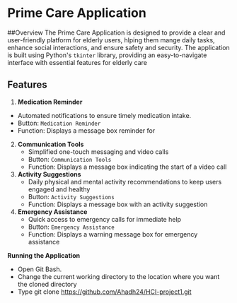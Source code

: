 # Prime Care Application
##Overview
The Prime Care Application is designed to provide a clear and user-friendly platform for elderly users, hlping them mange daily tasks, enhance social interactions, and ensure safety and security. 
The application is built using Python's `tkinter` library, providing an easy-to-navigate interface with essential features for elderly care
## Features 
1. **Medication Reminder**
 - Automated notifications to ensure timely medication intake.
 - Button: `Medication Reminder`
 - Function: Displays a message box reminder for
2. **Communication Tools**
   - Simplified one-touch messaging and video calls
   - Button: `Communication Tools`
   - Function: Displays a message box indicating the start of a video call
3. **Activity Suggestions**
   - Daily physical and mental activity recommendations to keep users engaged and healthy
   - Button: `Activity Suggestions`
   - Function: Displays a message box with an activity suggestion
4. **Emergency Assistance**
   - Quick access to emergency calls for immediate help
   - Button: `Emergency Assistance`
   - Function: Displays a warning message box for emergency assistance

**Running the Application**
- Open Git Bash.
- Change the current working directory to the location where you want the cloned directory
- Type git clone https://github.com/Ahadh24/HCI-project1.git
